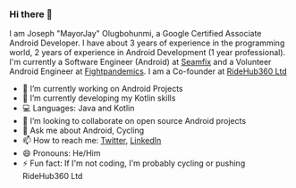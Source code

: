 ### Hi there 👋

I am Joseph "MayorJay" Olugbohunmi, a Google Certified Associate Android Developer. I have about 3 years of experience in the programming world, 2 years of experience in Android Development (1 year professional). I'm currently a Software Engineer (Android) at [Seamfix](https://github.com/seamfix/) and a Volunteer Android Engineer at [Fightpandemics](https://github.com/fightpandemics). I am a Co-founder at [RideHub360 Ltd](https://ridehub360.com/)

- 🔭 I’m currently working on Android Projects
- 🌱 I’m currently developing my Kotlin skills
- 💻 Languages: Java and Kotlin
- 👯 I’m looking to collaborate on open source Android projects
- 💬 Ask me about Android, Cycling
- 📫 How to reach me: [Twitter](https://twitter.com/mayorjay1), [LinkedIn](https://www.linkedin.com/in/joseph-olugbohunmi/)
- 😄 Pronouns: He/Him
- ⚡ Fun fact: If I'm not coding, I'm probably cycling or pushing RideHub360 Ltd
